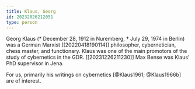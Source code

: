 ```yaml
---
title: Klaus, Georg
id: 20232026212051
type: person
---
```


Georg Klaus (* December 28, 1912 in Nuremberg, † July 29, 1974 in Berlin) was a German Marxist [[20220418190114]] philosopher, cybernetician, chess master, and functionary.  Klaus was one of the main promotors of the study of cybernetics in the GDR.  [[20231226211230]] Max Bense was Klaus’ PhD supervisor in Jena.

For us, primarily his writings on cybernetics [@Klaus1961; @Klaus1966b] are of interest.
